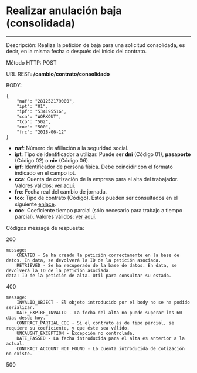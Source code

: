 # Realizar anulación baja (consolidada)
___

Descripción: Realiza la petición de baja para una solicitud consolidada, es decir, en la misma fecha
o después del inicio del contrato.

Método HTTP: POST

URL REST: **/cambio/contrato/consolidado**

BODY: 

    {
        "naf": "281252179000",
        "ipt": "01",
        "ipf": "53419551G",
        "cca": "WORKOUT",
        "tco": "502",
        "coe": "500",
        "frc": "2018-06-12"
    }

* **naf**: Número de afiliación a la seguridad social.
* **ipt**: Tipo de identificador a utilizar. Puede ser **dni** (Código 01), **pasaporte** (Código 02) o **nie** (Código 06).
* **ipf**: Identificador de persona física. Debe coincidir con el formato indicado en el campo ipt.
* **cca**: Cuenta de cotización de la empresa para el alta del trabajador. Valores válidos: [ver aquí](../../data/data-cuentas-cotizacion.json).
* **frc**: Fecha real del cambio de jornada.
* **tco**: Tipo de contrato (Código). Éstos pueden ser consultados en el siguiente [enlace](../../data/data-contratos.json).
* **coe**: Coeficiente tiempo parcial (sólo necesario para trabajo a tiempo parcial). Valores válidos: [ver aquí](../../data/data-coeficientes.json).

Códigos message de respuesta:

200

    message: 
        CREATED - Se ha creado la petición correctamente en la base de datos. En data, se devolverá la ID de la petición asociada.
        RETRIEVED - Se ha recuperado de la base de datos. En data, se devolverá la ID de la petición asociada.
    data: ID de la petición de alta. Útil para consultar su estado.
	
	
400

	message:
	    INVALID_OBJECT - El objeto introducido por el body no se ha podido serializar.
        DATE_EXPIRE_INVALID - La fecha del alta no puede superar los 60 días desde hoy.
        CONTRACT_PARTIAL_COE - Si el contrato es de tipo parcial, se requiere su coeficiente, y que éste sea válido.
        UNCAUGHT_EXCEPTION - Excepción no controlada.
        DATE_PASSED - La fecha introducida para el alta es anterior a la actual.
        CONTRACT_ACCOUNT_NOT_FOUND - La cuenta introducida de cotización no existe.
	
500